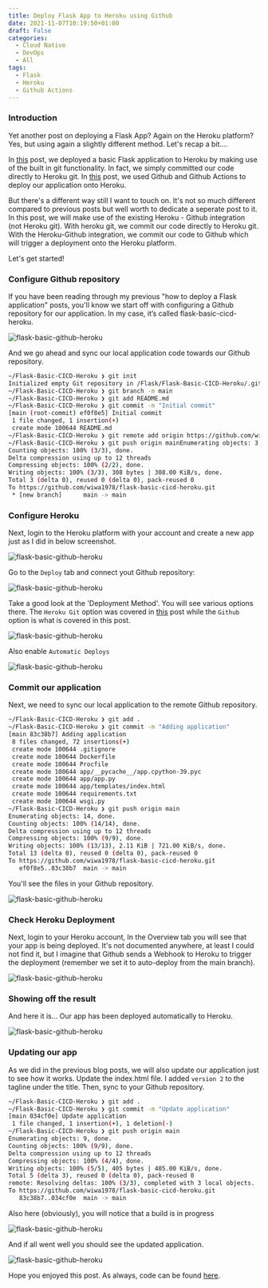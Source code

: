 ```yaml
---
title: Deploy Flask App to Heroku using Github
date: 2021-11-07T10:19:50+01:00
draft: False
categories:
  - Cloud Native
  - DevOps
  - All
tags:
  - Flask
  - Heroku
  - Github Actions
---
```


### Introduction

Yet another post on deploying a Flask App? Again on the Heroku platform? Yes, but using again a slightly different method. Let's recap a bit....

In [this](https://blog.wimwauters.com/devops/2021-02-05-flaskbasic-heroku/) post, we deployed a basic Flask application to Heroku by making use of the built in git functionality. In fact, we simply committed our code directly to Heroku git. In [this](https://blog.wimwauters.com/devops/2021-11-03-flask_githubactions_heroku/) post, we used Github and Github Actions to deploy our application onto Heroku.

But there's a different way still I want to touch on. It's not so much different compared to previous posts but well worth to dedicate a seperate post to it. In this post, we will make use of the existing Heroku - Github integration (not Heroku git). With heroku git, we commit our code directly to Heroku git. With the Heroku-Github integration, we commit our code to Github which will trigger a deployment onto the Heroku platform.

Let's get started!

### Configure Github repository

If you have been reading through my previous "how to deploy a Flask application" posts, you'll know we start off with configuring a Github repository for our application. In my case, it’s called flask-basic-cicd-heroku.

![flask-basic-github-heroku](/images/2021-11-07-1.png)

And we go ahead and sync our local application code towards our Github repository.

```bash
~/Flask-Basic-CICD-Heroku ❯ git init
Initialized empty Git repository in /Flask/Flask-Basic-CICD-Heroku/.git/
~/Flask-Basic-CICD-Heroku ❯ git branch -m main
~/Flask-Basic-CICD-Heroku ❯ git add README.md
~/Flask-Basic-CICD-Heroku ❯ git commit -m "Initial commit"
[main (root-commit) ef0f8e5] Initial commit
 1 file changed, 1 insertion(+)
 create mode 100644 README.md
~/Flask-Basic-CICD-Heroku ❯ git remote add origin https://github.com/wiwa1978/flask-basic-cicd-heroku.git
~/Flask-Basic-CICD-Heroku ❯ git push origin mainEnumerating objects: 3, done.
Counting objects: 100% (3/3), done.
Delta compression using up to 12 threads
Compressing objects: 100% (2/2), done.
Writing objects: 100% (3/3), 308 bytes | 308.00 KiB/s, done.
Total 3 (delta 0), reused 0 (delta 0), pack-reused 0
To https://github.com/wiwa1978/flask-basic-cicd-heroku.git
 * [new branch]      main -> main
```

### Configure Heroku

Next, login to the Heroku platform with your account and create a new app just as I did in below screenshot.

![flask-basic-github-heroku](/images/2021-11-07-3.png)

Go to the `Deploy` tab and connect yout Github repository:

![flask-basic-github-heroku](/images/2021-11-07-4.png)

Take a good look at the 'Deployment Method'. You will see various options there. The `Heroku Git` option was covered in [this](https://blog.wimwauters.com/devops/2021-02-05-flaskbasic-heroku/) post while the `Github` option is what is covered in this post.

![flask-basic-github-heroku](/images/2021-11-07-5.png)

Also enable `Automatic Deploys`

![flask-basic-github-heroku](/images/2021-11-07-6.png)

### Commit our application

Next, we need to sync our local application to the remote Github repository.

```bash
~/Flask-Basic-CICD-Heroku ❯ git add .
~/Flask-Basic-CICD-Heroku ❯ git commit -m "Adding application"
[main 83c38b7] Adding application
 8 files changed, 72 insertions(+)
 create mode 100644 .gitignore
 create mode 100644 Dockerfile
 create mode 100644 Procfile
 create mode 100644 app/__pycache__/app.cpython-39.pyc
 create mode 100644 app/app.py
 create mode 100644 app/templates/index.html
 create mode 100644 requirements.txt
 create mode 100644 wsgi.py
~/Flask-Basic-CICD-Heroku ❯ git push origin main
Enumerating objects: 14, done.
Counting objects: 100% (14/14), done.
Delta compression using up to 12 threads
Compressing objects: 100% (9/9), done.
Writing objects: 100% (13/13), 2.11 KiB | 721.00 KiB/s, done.
Total 13 (delta 0), reused 0 (delta 0), pack-reused 0
To https://github.com/wiwa1978/flask-basic-cicd-heroku.git
   ef0f8e5..83c38b7  main -> main
```

You'll see the files in your Github repository.

![flask-basic-github-heroku](/images/2021-11-07-7.png)

### Check Heroku Deployment

Next, login to your Heroku account, In the Overview tab you will see that your app is being deployed. It's not documented anywhere, at least I could not find it, but I imagine that Github sends a Webhook to Heroku to trigger the deployment (remember we set it to auto-deploy from the main branch).

![flask-basic-github-heroku](/images/2021-11-07-8.png)

### Showing off the result

And here it is... Our app has been deployed automatically to Heroku.

![flask-basic-github-heroku](/images/2021-11-07-9.png)

### Updating our app

As we did in the previous blog posts, we will also update our application just to see how it works. Update the index.html file. I added `version 2` to the tagline under the title. Then, sync to your Github repository.

```bash
~/Flask-Basic-CICD-Heroku ❯ git add .
~/Flask-Basic-CICD-Heroku ❯ git commit -m "Update application"
[main 034cf0e] Update application
 1 file changed, 1 insertion(+), 1 deletion(-)
~/Flask-Basic-CICD-Heroku ❯ git push origin main
Enumerating objects: 9, done.
Counting objects: 100% (9/9), done.
Delta compression using up to 12 threads
Compressing objects: 100% (4/4), done.
Writing objects: 100% (5/5), 405 bytes | 405.00 KiB/s, done.
Total 5 (delta 3), reused 0 (delta 0), pack-reused 0
remote: Resolving deltas: 100% (3/3), completed with 3 local objects.
To https://github.com/wiwa1978/flask-basic-cicd-heroku.git
   83c38b7..034cf0e  main -> main
```

Also here (obviously), you will notice that a build is in progress

![flask-basic-github-heroku](/images/2021-11-07-10.png)

And if all went well you should see the updated application.

![flask-basic-github-heroku](/images/2021-11-07-11.png)

Hope you enjoyed this post. As always, code can be found [here](https://github.com/wiwa1978/blog-hugo-netlify-code/tree/main/Flask/Flask-Basic-CICD-Heroku).
